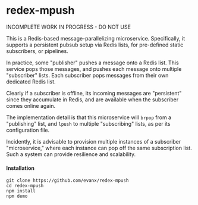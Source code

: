 
# redex-mpush

INCOMPLETE WORK IN PROGRESS - DO NOT USE

This is a Redis-based message-parallelizing microservice. Specifically, it supports a persistent pubsub setup via Redis lists, for pre-defined static subscribers, or pipelines.

In practice, some "publisher" pushes a message onto a Redis list. This service pops those messages, and pushes each message onto multiple "subscriber" lists. Each subscriber pops messages from their own dedicated Redis list.

Clearly if a subscriber is offline, its incoming messages are "persistent" since they accumulate in Redis, and are available when the subscriber comes online again.

The implementation detail is that this microservice will `brpop` from a "publishing" list, and `lpush` to multiple "subscribing" lists, as per its configuration file.

Incidently, it is advisable to provision multiple instances of a subscriber "microservice," where each instance can pop off the same subscription list. Such a system can provide resilience and scalability.

#### Installation

```shell
git clone https://github.com/evanx/redex-mpush
cd redex-mpush
npm install
npm demo
```
